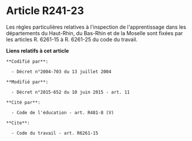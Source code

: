 # Article R241-23

Les règles particulières relatives à l'inspection de l'apprentissage dans les départements du Haut-Rhin, du Bas-Rhin et de la
Moselle sont fixées par les articles R. 6261-15 à R. 6261-25 du code du travail.

**Liens relatifs à cet article**

	**Codifié par**:

	  - Décret n°2004-703 du 13 juillet 2004

	**Modifié par**:

	  - Décret n°2015-652 du 10 juin 2015 - art. 11

	**Cité par**:

	  - Code de l'éducation - art. R481-8 (V)

	**Cite**:

	  - Code du travail - art. R6261-15
